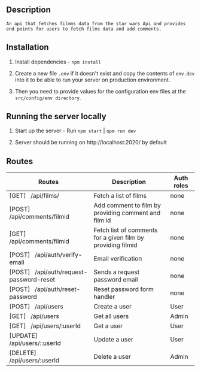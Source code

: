 ## Description
    An api that fetches filmms data from the star wars Api and provides end points for users to fetch films data and add comments. 

## Installation

1. Install dependencies - `npm install`

2. Create a new file `.env` if it doesn't exist and copy the contents of `env.dev` into it to be able to run your server on production environment. 

3. Then you need to provide values for the configuration env files at the `src/config/env directory`.


## Running the server locally

1. Start up the server - Run `npm start` | `npm run dev`

2. Server should be running on http://localhost:2020/ by default



## Routes

| Routes                                                           | Description                              | Auth roles                            |
| -----------------------------------------------------------------|----------------------------------------- | ------------------------------------- |
| [GET] &nbsp; /api/films/                                        | Fetch a list of films                    | none                                     
| [POST] &nbsp; /api/comments/filmid                              | Add comment to film by providing comment and film id                             | none                                      
| [GET] &nbsp; /api/comments/filmid                               | Fetch list of comments for a given film by providing filmid                  | none                                     
| [POST] &nbsp; /api/auth/verify-email                             | Email verification                       | none                                     
| [POST] &nbsp; /api/auth/request-password-reset                   | Sends a request password email           | none                                      
| [POST] &nbsp; /api/auth/reset-password                           | Reset password form handler              | none                                      
| [POST] &nbsp; /api/users                                         | Create a user                            | User                                  
| [GET] &nbsp; /api/users                                          | Get all users                            | Admin                                 
| [GET] &nbsp; /api/users/:userId                                  | Get a user                               | User                                  
| [UPDATE] &nbsp; /api/users/::userId                              | Update a user                            | User                                  
| [DELETE] &nbsp; /api/users/:userId                               | Delete a user                            | Admin                                 
